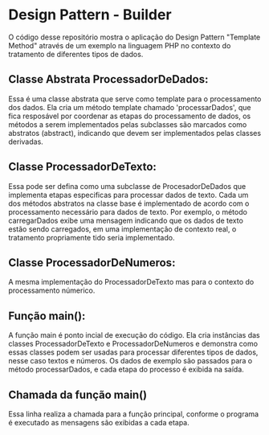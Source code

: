 # Design Pattern - Builder
O código desse repositório mostra o aplicação do Design Pattern "Template Method" através de um exemplo na linguagem PHP no contexto do tratamento de diferentes tipos de dados.

## Classe Abstrata ProcessadorDeDados:
Essa é uma classe abstrata que serve como template para o processamento dos dados. Ela cria um método template chamado 'processarDados', que fica resposável por coordenar as etapas do processamento de dados, os métodos a serem implementados pelas subclasses são marcados como abstratos (abstract), indicando que devem ser implementados pelas classes derivadas.

## Classe ProcessadorDeTexto:
Essa pode ser defina como uma subclasse de ProcesadorDeDados que implementa etapas especificas para processar dados de texto. Cada um dos métodos abstratos na classe base é implementado de acordo com o processamento necessário para dados de texto. Por exemplo, o método carregarDados exibe uma mensagem indicando que os dados de texto estão sendo carregados, em uma implementação de contexto real, o tratamento propriamente tido seria implementado.

## Classe ProcessadorDeNumeros:
A mesma implementação do ProcessadorDeTexto mas para o contexto do processamento númerico.

## Função main():
A função main é ponto incial de execução do código. Ela cria instâncias das classes ProcessadorDeTexto e ProcessadorDeNumeros e demonstra como essas classes podem ser usadas para processar diferentes tipos de dados, nesse caso textos e números. Os dados de exemplo são passados para o método processarDados, e cada etapa do processo é exibida na saída.

## Chamada da função main()
Essa linha realiza a chamada para a função principal, conforme o programa é executado as mensagens são exibidas a cada etapa.
